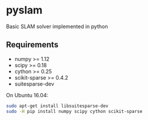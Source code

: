 # pyslam
Basic SLAM solver implemented in python

Requirements
------------
* numpy >= 1.12
* scipy >= 0.18
* cython >= 0.25
* scikit-sparse >= 0.4.2
* suitesparse-dev

On Ubuntu 16.04:
```bash
sudo apt-get install libsuitesparse-dev
sudo -H pip install numpy scipy cython scikit-sparse
```
